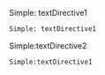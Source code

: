 Simple: textDirective1

```sh
Simple: textDirective1
```

Simple:textDirective2

```sh
Simple:textDirective1
```
